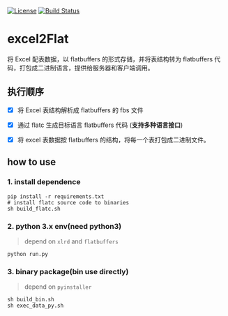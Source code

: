  [![License](https://img.shields.io/:license-apache-blue.svg)](https://opensource.org/licenses/Apache-2.0) 
 [![Build Status](https://www.travis-ci.org/xuyiwenak/excel2Flat.svg?branch=master)](https://www.travis-ci.org/xuyiwenak/excel2Flat)
# excel2Flat
将 Excel 配表数据，以 flatbuffers 的形式存储，并将表结构转为 flatbuffers 代码，打包成二进制语言，提供给服务器和客户端调用。

## 执行顺序

- [x] 将 Excel 表结构解析成 flatbuffers 的 fbs 文件

- [x] 通过 flatc 生成目标语言 flatbuffers 代码 (**支持多种语言接口**)

- [x] 将 excel 表数据按 flatbuffers 的结构，将每一个表打包成二进制文件。


## how to use
### 1. install dependence
```
pip install -r requirements.txt
# install flatc source code to binaries
sh build_flatc.sh
```
### 2. python 3.x env(need python3)
> depend on `xlrd` and `flatbuffers`

```
python run.py
```
### 3. binary package(bin use directly)
> depend on  `pyinstaller`

```
sh build_bin.sh
sh exec_data_py.sh
```


